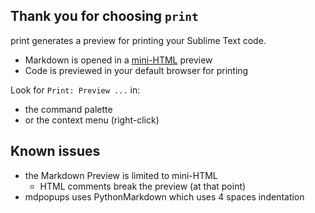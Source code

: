 Thank you for choosing `print`
------------------------------

print generates a preview for printing your Sublime Text code.

* Markdown is opened in a [mini-HTML](https://www.sublimetext.com/docs/3/minihtml.html) preview
* Code is previewed in your default browser for printing

Look for `Print: Preview ...` in:

* the command palette
* or the context menu (right-click)

Known issues
------------

* the Markdown Preview is limited to mini-HTML
  * HTML comments break the preview (at that point)
* mdpopups uses PythonMarkdown which uses 4 spaces indentation
